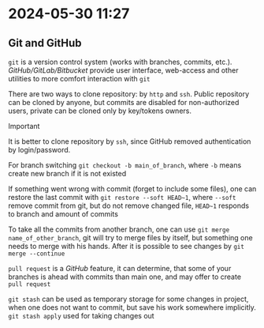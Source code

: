 # 2024-05-30 11:27

## Git and GitHub

`git` is a version control system (works with branches, commits, etc.).
_GitHub/GitLab/Bitbucket_ provide user interface, web-access and other utilities to more comfort
interaction with `git`

There are two ways to clone repository: by `http` and `ssh`. Public repository can be cloned by
anyone, but commits are disabled for non-authorized users, private can be cloned only by key/tokens
owners.

> [!IMPORTANT]
> It is better to clone repository by `ssh`, since GitHub removed authentication by
> login/password.

For branch switching `git checkout -b main_of_branch`, where `-b` means create new branch if it is
not existed

If something went wrong with commit (forget to include some files), one can restore the last commit
with `git restore --soft HEAD~1`, where `--soft` remove commit from git, but do not remove changed
file, `HEAD~1` responds to branch and amount of commits

To take all the commits from another branch, one can use `git merge name_of_other_branch`, git will
try to merge files by itself, but something one needs to merge with his hands. After it is possible
to see changes by `git merge --continue`

`pull request` is a *GitHub* feature, it can determine, that some of your
branches is ahead with commits than main one, and may offer to create `pull
request`


`git stash` can be used as temporary storage for some changes in project, when one does not want to
commit, but save his work somewhere implicitly. `git stash apply` used for taking changes out
